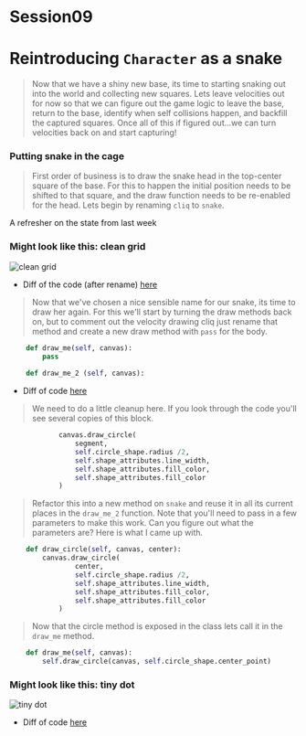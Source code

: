 # Session09

# Reintroducing `Character` as a snake
> Now that we have a shiny new base, its time to starting snaking out into the world and collecting new squares. Lets leave velocities out for now so that we can figure out the game logic to leave the base, return to the base, identify when self collisions happen, and backfill the captured squares. Once all of this if figured out...we can turn velocities back on and start capturing!

### Putting snake in the cage
> First order of business is to draw the snake head in the top-center square of the base. For this to happen the initial position needs to be shifted to that square, and the draw function needs to be re-enabled for the head. Lets begin by renaming `cliq` to `snake`.

A refresher on the state from last week

### Might look like this: clean grid
![clean grid](https://drive.google.com/uc?export=download&id=0B3SFnARVIcGLZ0FRemJYdWVfMHM)

* Diff of the code (after rename) [here](https://github.com/bellcodo/creating-cliq/commit/5538da81e5edf9ea2ec82fdc2dac694fcc04c698)

> Now that we've chosen a nice sensible name for our snake, its time to draw her again. For this we'll start by turning the draw methods back on, but to comment out the velocity drawing cliq just rename that method and create a new draw method with `pass` for the body.

```python
    def draw_me(self, canvas):
        pass
    
    def draw_me_2 (self, canvas):
```

* Diff of code [here](https://github.com/bellcodo/creating-cliq/commit/541c2e748126912b1a1f8039a7b91c27caa4516a)

> We need to do a little cleanup here. If you look through the code you'll see several copies of this block.

```python
            canvas.draw_circle(
                segment,
                self.circle_shape.radius /2,
                self.shape_attributes.line_width,
                self.shape_attributes.fill_color,
                self.shape_attributes.fill_color    
            )
```

> Refactor this into a new method on `snake` and reuse it in all its current places in the `draw_me_2` function. Note that you'll need to pass in a few parameters to make this work. Can you figure out what the parameters are? Here is what I came up with.

```python
    def draw_circle(self, canvas, center):
        canvas.draw_circle(
                center,
                self.circle_shape.radius /2,
                self.shape_attributes.line_width,
                self.shape_attributes.fill_color,
                self.shape_attributes.fill_color    
            )
```

> Now that the circle method is exposed in the class lets call it in the `draw_me` method.

```python
    def draw_me(self, canvas):
        self.draw_circle(canvas, self.circle_shape.center_point)
```

### Might look like this: tiny dot
![tiny dot](https://drive.google.com/uc?export=download&id=0B3SFnARVIcGLZWdTTWMzRmNpa1U)

* Diff of code [here](https://github.com/bellcodo/creating-cliq/commit/6e9f771de6acb341129c47d2daccd0a759ab3d42)
